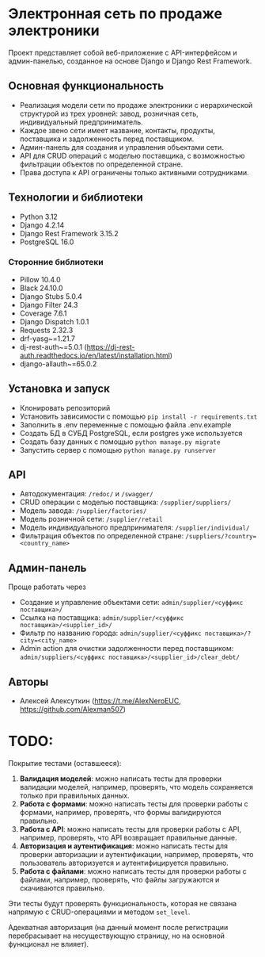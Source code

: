 # Электронная сеть по продаже электроники

Проект представляет собой веб-приложение с API-интерфейсом и админ-панелью, созданное на основе Django и Django Rest Framework.

## Основная функциональность

* Реализация модели сети по продаже электроники с иерархической структурой из трех уровней: завод, розничная сеть, индивидуальный предприниматель.
* Каждое звено сети имеет название, контакты, продукты, поставщика и задолженность перед поставщиком.
* Админ-панель для создания и управления объектами сети.
* API для CRUD операций с моделью поставщика, с возможностью фильтрации объектов по определенной стране.
* Права доступа к API ограничены только активными сотрудниками.

## Технологии и библиотеки

* Python 3.12
* Django 4.2.14
* Django Rest Framework 3.15.2
* PostgreSQL 16.0

### Сторонние библиотеки

* Pillow 10.4.0
* Black 24.10.0
* Django Stubs 5.0.4
* Django Filter 24.3
* Coverage 7.6.1
* Django Dispatch 1.0.1
* Requests 2.32.3
* drf-yasg~=1.21.7
* dj-rest-auth~=5.0.1 (https://dj-rest-auth.readthedocs.io/en/latest/installation.html)
* django-allauth~=65.0.2

## Установка и запуск

* Клонировать репозиторий
* Установить зависимости с помощью `pip install -r requirements.txt`
* Заполнить в .env переменные с помощью файла .env.example
* Создать БД в СУБД PostgreSQL, если postgres уже используется
* Создать базу данных с помощью `python manage.py migrate`
* Запустить сервер с помощью `python manage.py runserver`

## API
* Автодокументация: `/redoc/` и `/swagger/`
* CRUD операции с моделью поставщика: `/supplier/suppliers/`
* Модель завода: `/supplier/factories/`
* Модель розничной сети: `/supplier/retail`
* Модель индивидуального предпринимателя: `/supplier/individual/`
* Фильтрация объектов по определенной стране: `/suppliers/?country=<country_name>`

## Админ-панель
Проще работать через 
* Создание и управление объектами сети: `admin/supplier/<суффикс поставщика>/`
* Ссылка на поставщика: `admin/supplier/<суффикс поставщика>/<supplier_id>/`
* Фильтр по названию города: `admin/supplier/<суффикс поставщика>/?city=<city_name>`
* Admin action для очистки задолженности перед поставщиком: `admin/suppliers/<суффикс поставщика>/<supplier_id>/clear_debt/`

## Авторы

* Алексей Алексуткин (https://t.me/AlexNeroEUC, https://github.com/Alexman507)


# TODO:
Покрытие тестами (оставшееся):
1. **Валидация моделей**: можно написать тесты для проверки валидации моделей, например, проверять, что модель сохраняется только при правильных данных.
2. **Работа с формами**: можно написать тесты для проверки работы с формами, например, проверять, что формы валидируются правильно.
3. **Работа с API**: можно написать тесты для проверки работы с API, например, проверять, что API возвращает правильные данные.
4. **Авторизация и аутентификация**: можно написать тесты для проверки авторизации и аутентификации, например, проверять, что пользователь авторизуется и аутентифицируется правильно.
5. **Работа с файлами**: можно написать тесты для проверки работы с файлами, например, проверять, что файлы загружаются и скачиваются правильно.

Эти тесты будут проверять функциональность, которая не связана напрямую с CRUD-операциями и методом `set_level`.

Адекватная авторизация (на данный момент после регистрации перебрасывает на несуществующую страницу, но на основной функционал не влияет).